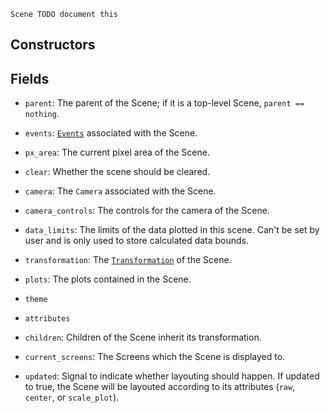 ```
Scene TODO document this
```

## Constructors

## Fields

  * `parent`: The parent of the Scene; if it is a top-level Scene, `parent == nothing`.
  * `events`: [`Events`](@ref) associated with the Scene.
  * `px_area`: The current pixel area of the Scene.
  * `clear`: Whether the scene should be cleared.
  * `camera`: The `Camera` associated with the Scene.
  * `camera_controls`: The controls for the camera of the Scene.
  * `data_limits`: The limits of the data plotted in this scene. Can't be set by user and is only used to store calculated data bounds.

  * `transformation`: The [`Transformation`](@ref) of the Scene.
  * `plots`: The plots contained in the Scene.
  * `theme`
  * `attributes`
  * `children`: Children of the Scene inherit its transformation.
  * `current_screens`: The Screens which the Scene is displayed to.

  * `updated`: Signal to indicate whether layouting should happen. If updated to true, the Scene will be layouted according to its attributes (`raw`, `center`, or `scale_plot`).
